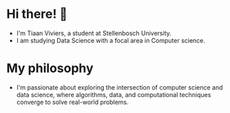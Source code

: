 # Hi there! 👋
- I'm Tiaan Viviers, a student at Stellenbosch University.
- I am studying Data Science with a focal area in Computer science.

# My philosophy
- I'm passionate about exploring the intersection of computer science and data science,
  where algorithms, data, and computational techniques converge to solve real-world problems.
